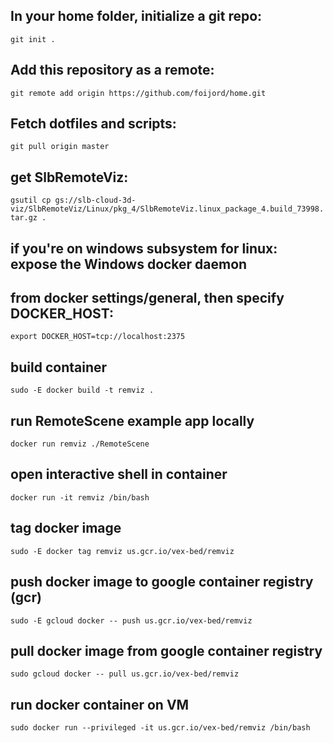 ## In your home folder, initialize a git repo:
`git init .`

## Add this repository as a remote:
`git remote add origin https://github.com/foijord/home.git`

## Fetch dotfiles and scripts:
`git pull origin master`

## get SlbRemoteViz:
`gsutil cp gs://slb-cloud-3d-viz/SlbRemoteViz/Linux/pkg_4/SlbRemoteViz.linux_package_4.build_73998.tar.gz .`

## if you're on windows subsystem for linux: expose the Windows docker daemon 
## from docker settings/general, then specify DOCKER_HOST:
`export DOCKER_HOST=tcp://localhost:2375`

## build container
`sudo -E docker build -t remviz .`

## run RemoteScene example app locally
`docker run remviz ./RemoteScene`

## open interactive shell in container
`docker run -it remviz /bin/bash`

## tag docker image
`sudo -E docker tag remviz us.gcr.io/vex-bed/remviz`

## push docker image to google container registry (gcr)
`sudo -E gcloud docker -- push us.gcr.io/vex-bed/remviz`

## pull docker image from google container registry
`sudo gcloud docker -- pull us.gcr.io/vex-bed/remviz`

## run docker container on VM
`sudo docker run --privileged -it us.gcr.io/vex-bed/remviz /bin/bash`
